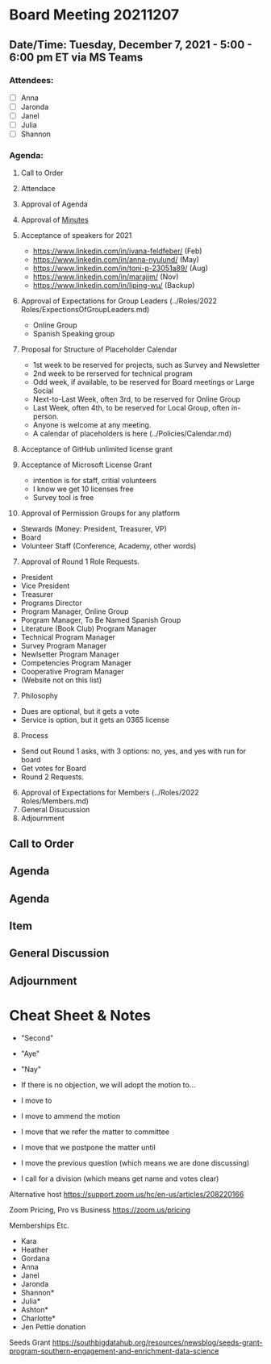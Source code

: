 # Board Meeting 20211207

## Date/Time: Tuesday, December 7, 2021 - 5:00 - 6:00 pm ET via MS Teams

### Attendees: 

- [ ] Anna
- [ ] Jaronda
- [ ] Janel
- [ ] Julia
- [ ] Shannon

### Agenda:
1. Call to Order
2. Attendace
3. Approval of Agenda
4. Approval of [Minutes](../BoardMinutes/20210607.md)

7. Acceptance of speakers for 2021
    - https://www.linkedin.com/in/ivana-feldfeber/ (Feb)
    - https://www.linkedin.com/in/anna-nyulund/ (May)
    - https://www.linkedin.com/in/toni-p-23051a89/ (Aug)
    - https://www.linkedin.com/in/marajjm/ (Nov)
    - https://www.linkedin.com/in/liping-wu/ (Backup)
6. Approval of Expectations for Group Leaders (../Roles/2022 Roles/ExpectionsOfGroupLeaders.md)
    - Online Group
    - Spanish Speaking group
6. Proposal for Structure of Placeholder Calendar
    - 1st week to be reserved for projects, such as Survey and Newsletter
    - 2nd week to be rerserved for technical program
    - Odd week, if available, to be reserved for Board meetings or Large Social
    - Next-to-Last Week, often 3rd, to be reserved for Online Group
    - Last Week, often 4th, to be reserved for Local Group, often in-person. 
    - Anyone is welcome at any meeting.
    - A calendar of placeholders is here (../Policies/Calendar.md)
5. Acceptance of GitHub unlimited license grant
6. Acceptance of Microsoft License Grant
    - intention is for staff, critial volunteers
    - I know we get 10 licenses free
    - Survey tool is free
7. Approval of Permission Groups for any platform
- Stewards (Money: President, Treasurer, VP)
- Board
- Volunteer Staff (Conference, Academy, other words)
7. Approval of Round 1 Role Requests. 
- President
- Vice President
- Treasurer
- Programs Director
- Program Manager, Online Group
- Porgram Manager, To Be Named Spanish Group
- Literature (Book Club) Program Manager
- Technical Program Manager
- Survey Program Manager
- Newlsetter Program Manager
- Competencies Program Manager
- Cooperative Program Manager
- (Website not on this list)
7. Philosophy
- Dues are optional, but it gets a vote
- Service is option, but it gets an 0365 license
8. Process
- Send out Round 1 asks, with 3 options: no, yes, and yes with run for board
- Get votes for Board
- Round 2 Requests. 




6. Approval of Expectations for Members (../Roles/2022 Roles/Members.md)
9. General Disucussion
10. Adjournment


## Call to Order

## Agenda

## Agenda

## Item

## General Discussion

## Adjournment







# Cheat Sheet & Notes

* "Second"
* "Aye"
* "Nay"

* If there is no objection, we will adopt the motion to...

* I move to
* I move to ammend the motion
* I move that we refer the matter to committee
* I move that we postpone the matter until
* I move the previous question (which means we are done discussing)
* I call for a division (which means get name and votes clear)




Alternative host https://support.zoom.us/hc/en-us/articles/208220166

Zoom Pricing, Pro vs Business
https://zoom.us/pricing


Memberships Etc.
- Kara
- Heather
- Gordana
- Anna
- Janel
- Jaronda
- Shannon*
- Julia*
- Ashton*
- Charlotte*
- Jen Pettie donation

Seeds Grant
https://southbigdatahub.org/resources/newsblog/seeds-grant-program-southern-engagement-and-enrichment-data-science